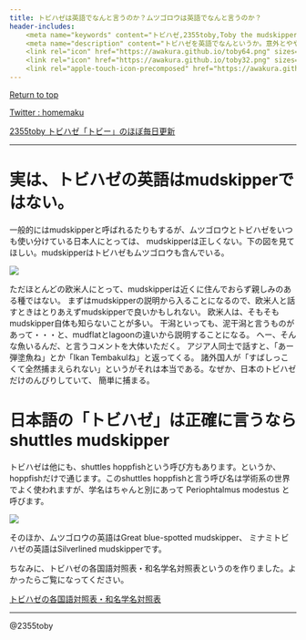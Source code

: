 ```yaml
---
title: トビハゼは英語でなんと言うのか？ムツゴロウは英語でなんと言うのか？
header-includes:
	<meta name="keywords" content="トビハゼ,2355toby,Toby the mudskipper,ムツゴロウ,P Modestus,hoppfish,英語" />
	<meta name="description" content="トビハゼを英語でなんというか。意外とややこしい。" />
	<link rel="icon" href="https://awakura.github.io/toby64.png" sizes="64x64" type="image/png" /> 
	<link rel="icon" href="https://awakura.github.io/toby32.png" sizes="32x32" type="image/png" />  
	<link rel="apple-touch-icon-precomposed" href="https://awakura.github.io/toby150.png" />
---
```


[Return to top](https://awakura.github.io/)

[Twitter : homemaku](https://x.com/homemaku)

[2355toby トビハゼ「トビー」のほぼ毎日更新](https://www.youtube.com/channel/UCFq06QurrYT58m7wzqy1MZQ)

___

# 実は、トビハゼの英語はmudskipperではない。

一般的にはmudskipperと呼ばれるたりもするが、ムツゴロウとトビハゼをいつも使い分けている日本人にとっては、
mudskipperは正しくない。下の図を見てほしい。mudskipperはトビハゼもムツゴロウも含んでいる。

<div style="width: 50%;">
<img src="https://cdn-ak.f.st-hatena.com/images/fotolife/a/awaq/20250211/20250211230431.png">
</div>

ただほとんどの欧米人にとって、mudskipperは近くに住んでおらず親しみのある種ではない。
まずはmudskipperの説明から入ることになるので、欧米人と話すときはとりあえずmudskipperで良いかもしれない。
欧米人は、そもそもmudskipper自体も知らないことが多い。
干潟といっても、泥干潟と言うものがあって・・・と、mudflatとlagoonの違いから説明することになる。
へー、そんな魚いるんだ、と言うコメントを大体いただく。
アジア人同士で話すと、「あー弾塗魚ね」とか「Ikan Tembakulね」と返ってくる。
諸外国人が「すばしっこくて全然捕まえられない」というがそれは本当である。なぜか、日本のトビハゼだけのんびりしていて、
簡単に捕まる。


# 日本語の「トビハゼ」は正確に言うなら shuttles mudskipper

トビハゼは他にも、shuttles hoppfishという呼び方もあります。というか、hoppfishだけで通じます。このshuttles hoppfishと言う呼び名は学術系の世界でよく使われますが、学名はちゃんと別にあって Periophtalmus modestus と呼びます。

<div style="width: 50%;">
<img src="https://cdn-ak.f.st-hatena.com/images/fotolife/a/awaq/20250211/20250211231250.png">
</div>

そのほか、ムツゴロウの英語はGreat blue-spotted mudskipper、
ミナミトビハゼの英語はSilverlined mudskipperです。


ちなみに、トビハゼの各国語対照表・和名学名対照表というのを作りました。よかったらご覧になってください。

[トビハゼの各国語対照表・和名学名対照表](https://awakura.github.io/toby/speciesMain.html)




---

@2355toby

